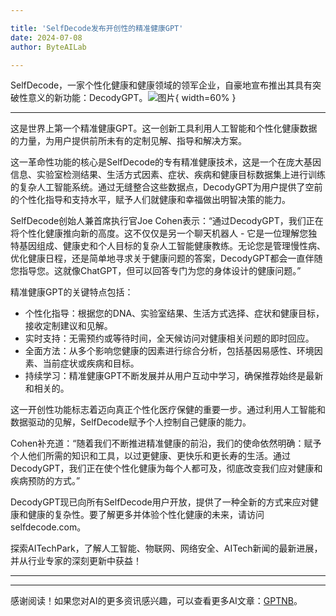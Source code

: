 ```yaml
---

title: 'SelfDecode发布开创性的精准健康GPT'
date: 2024-07-08
author: ByteAILab

---
```


SelfDecode，一家个性化健康和健康领域的领军企业，自豪地宣布推出其具有突破性意义的新功能：DecodyGPT。![图片](https://ai-techpark.com/wp-content/uploads/2024/07/SelfDecode-960x540.jpg){ width=60% }

---
这是世界上第一个精准健康GPT。这一创新工具利用人工智能和个性化健康数据的力量，为用户提供前所未有的定制见解、指导和解决方案。

这一革命性功能的核心是SelfDecode的专有精准健康技术，这是一个在庞大基因信息、实验室检测结果、生活方式因素、症状、疾病和健康目标数据集上进行训练的复杂人工智能系统。通过无缝整合这些数据点，DecodyGPT为用户提供了空前的个性化指导和支持水平，赋予人们就健康和幸福做出明智决策的能力。

SelfDecode创始人兼首席执行官Joe Cohen表示：“通过DecodyGPT，我们正在将个性化健康推向新的高度。这不仅仅是另一个聊天机器人 - 它是一位理解您独特基因组成、健康史和个人目标的复杂人工智能健康教练。无论您是管理慢性病、优化健康日程，还是简单地寻求关于健康问题的答案，DecodyGPT都会一直伴随您指导您。这就像ChatGPT，但可以回答专门为您的身体设计的健康问题。”

精准健康GPT的关键特点包括：
- 个性化指导：根据您的DNA、实验室结果、生活方式选择、症状和健康目标，接收定制建议和见解。
- 实时支持：无需预约或等待时间，全天候访问对健康相关问题的即时回应。
- 全面方法：从多个影响您健康的因素进行综合分析，包括基因易感性、环境因素、当前症状或疾病和目标。
- 持续学习：精准健康GPT不断发展并从用户互动中学习，确保推荐始终是最新和相关的。

这一开创性功能标志着迈向真正个性化医疗保健的重要一步。通过利用人工智能和数据驱动的见解，SelfDecode赋予个人控制自己健康的能力。

Cohen补充道：“随着我们不断推进精准健康的前沿，我们的使命依然明确：赋予个人他们所需的知识和工具，以过更健康、更快乐和更长寿的生活。通过DecodyGPT，我们正在使个性化健康为每个人都可及，彻底改变我们应对健康和疾病预防的方式。”

DecodyGPT现已向所有SelfDecode用户开放，提供了一种全新的方式来应对健康和健康的复杂性。要了解更多并体验个性化健康的未来，请访问selfdecode.com。

探索AITechPark，了解人工智能、物联网、网络安全、AITech新闻的最新进展，并从行业专家的深刻更新中获益！

---
---
感谢阅读！如果您对AI的更多资讯感兴趣，可以查看更多AI文章：[GPTNB](https://gptnb.com)。